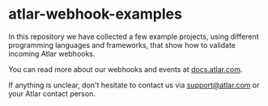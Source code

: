 # atlar-webhook-examples

In this repository we have collected a few example projects, using different programming languages and frameworks, that show how to validate incoming Atlar webhooks.

You can read more about our webhooks and events at [docs.atlar.com](https://docs.atlar.com/#section/API/Webhooks-and-events).

If anything is unclear, don't hesitate to contact us via [support@atlar.com](mailto:support@atlar.com) or your Atlar contact person.
